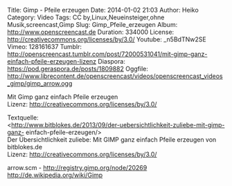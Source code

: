 Title: Gimp - Pfeile erzeugen
Date: 2014-01-02 21:03
Author: Heiko
Category: Video
Tags: CC by,Linux,Neueinsteiger,ohne Musik,screencast,Gimp
Slug: Gimp_Pfeile_erzeugen
Album: http://www.openscreencast.de
Duration: 334000
License: http://creativecommons.org/licenses/by/3.0/
Youtube: _n5BdTNw2SE
Vimeo: 128161637
Tumblr: http://openscreencast.tumblr.com/post/72000531041/mit-gimp-ganz-einfach-pfeile-erzeugen-lizenz
Diaspora: https://pod.geraspora.de/posts/1809882
Oggfile: http://www.librecontent.de/openscreencast/videos/openscreencast_videos_gimp/gimp_arrow.ogg

Mit Gimp ganz einfach Pfeile erzeugen  
Lizenz: <http://creativecommons.org/licenses/by/3.0/>  
  
Textquelle:  
<http://www.bitblokes.de/2013/09/der-uebersichtlichkeit-zuliebe-mit-gimp-ganz-
einfach-pfeile-erzeugen/>  
Der Übersichtlichkeit zuliebe: Mit GIMP ganz einfach Pfeile erzeugen von
bitblokes.de  
Lizenz: <http://creativecommons.org/licenses/by/3.0/>  
  
arrow.scm - <http://registry.gimp.org/node/20269>  
<http://de.wikipedia.org/wiki/Gimp>

